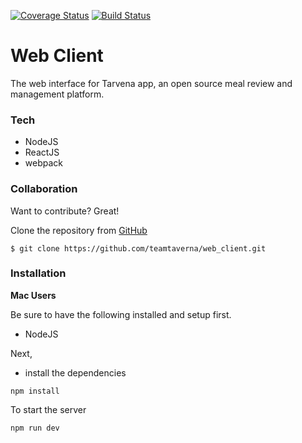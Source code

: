 [![Coverage Status](https://coveralls.io/repos/github/teamtaverna/web_client/badge.svg)](https://coveralls.io/github/teamtaverna/web_client) [![Build Status](https://travis-ci.org/teamtaverna/web_client.svg?branch=master)](https://travis-ci.org/teamtaverna/web_client)

# Web Client
The web interface for Tarvena app, an open source meal review and management platform.

### Tech
- NodeJS
- ReactJS
- webpack

### Collaboration

Want to contribute? Great!

Clone the repository from [GitHub](https://www.github.com)
```
$ git clone https://github.com/teamtaverna/web_client.git
```

### Installation

**Mac Users**

Be sure to have the following installed and setup first.
* NodeJS

Next,
- install the dependencies

```
npm install
```

To start the server

```
npm run dev
```
